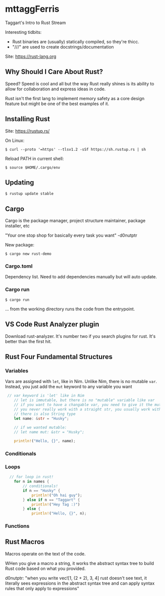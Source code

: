 # mttaggFerris
Taggart's Intro to Rust Stream

Interesting tidbits:
- Rust binaries are (usually) statically compiled, so they're thicc.
- "///" are used to create docstrings/documentation

Site: https://rust-lang.org

## Why Should I Care About Rust?
Speed? Speed is cool and all but the way Rust really shines is its ability to allow for collaboration and express ideas in code.

Rust isn't the first lang to implement memory safety as a core design feature but might be one of the best examples of it.

## Installing Rust

Site: https://rustup.rs/

On Linux:
```
$ curl --proto '=https' --tlsv1.2 -sSf https://sh.rustup.rs | sh
```
Reload PATH in current shell:
```
$ source $HOME/.cargo/env
```
## Updating
```
$ rustup update stable
```

## Cargo
Cargo is the package manager, project structure maintainer, package installer, etc

"Your one stop shop for basically every task you want" -d0nutptr

New package:
```
$ cargo new rust-demo
```

### Cargo.toml
Dependency list. Need to add dependencies manually but will auto update.

### Cargo run
```
$ cargo run
```
... from the working directory runs the code from the entrypoint.

## VS Code Rust Analyzer plugin
Download rust-analyzer. It's number two if you search plugins for rust. It's better than the first hit.



## Rust Four Fundamental Structures
### Variables

Vars are assigned with `let`, like in Nim. Unlike Nim, there is no mutable `var`. Instead, you just add the `mut` keyword to any variable you want
```rust
 // var keyword is 'let' like in Nim   
    // let is immutable, but there is no "mutable" variable like var
    // if you want to have a changable var, you need to give it the mut keyword
    // you never really work with a straight str, you usually work with the mem reference (thus the &str)
    // there is also String type
    let name: &str = "Husky";
    
    // if we wanted mutable:
    // let name mut: &str = "Husky";

    println!("Hello, {}", name);
```

### Conditionals


### Loops
```rust
  // for loop in rust!
    for n in names {
        // conditionals!
        if n == "Husky" {
            println!("Oh hai guy");
        } else if n == "Taggart" {
            println!("Hey Tag :)")
        } else {
            println!("Hello, {}", n);

```

### Functions

## Rust Macros
Macros operate on the text of the code. 

WHen you give a macro a string, it works the abstract syntax tree to build Rust code based on what you provided.

d0nutptr: "when you write vec![1, (2 + 2), 3, 4] rust doesn't see text, it literally sees expressions in the abstract syntax tree and can apply syntax rules that only apply to expressions"
